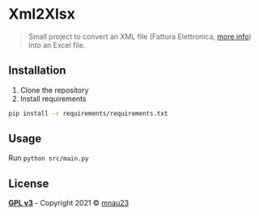 # Xml2Xlsx
> Small project to convert an XML file (Fattura Elettronica, <a href="https://www.agid.gov.it/it/piattaforme/fatturazione-elettronica" target="_blank">more info</a>) into an Excel file.

## Installation
1. Clone the repository
1. Install requirements
```bash
pip install -r requirements/requirements.txt
```

## Usage
Run `python src/main.py`

## License
**[GPL v3](https://www.gnu.org/licenses/gpl-3.0)** - Copyright 2021 © 
<a href="https://mnau23.github.io/" target="_blank">mnau23</a>